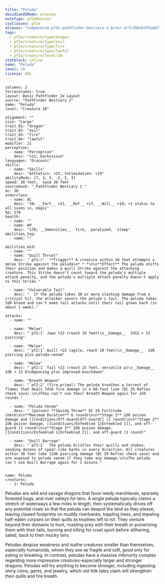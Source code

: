 ```yaml
---
title: "Peluda"
obsidianUIMode: preview
noteType: pf2eMonster
cssClasses: pf2e
aliases: "Compendium.pf2e.pathfinder-bestiary-2.Actor.drtCZDDoESPSUqH7" 
tags:
  - pf2e/creature/type/dragon
  - pf2e/creature/type/evil
  - pf2e/creature/type/fire
  - pf2e/creature/type/lawful
  - pf2e/creature/level/10
statblock: inline
name: "Peluda"
level: 10
license: OGL
---
```


```statblock
columns: 2
forcecolumns: true
layout: Basic Pathfinder 2e Layout
source: "Pathfinder Bestiary 2"
name: "Peluda"
level: "Creature 10"

alignment: ""
size: "Large"
trait_01: "dragon"
trait_02: "evil"
trait_03: "fire"
trait_04: "lawful"
modifier: 21
perception:
  - name: "Perception"
    desc: "+21; Darkvision"
languages: "Draconic"
skills:
  - name: "Skills"
    desc: "Athletics: +23, Intimidation: +19"
abilityMods: [7, 3, 5, -2, 5, 3]
speed: 30 feet,  swim 30 feet
sourcebook: "_Pathfinder Bestiary 2_"
ac: 30
armorclass:
  - name: AC
    desc: "30; __Fort__ +21, __Ref__ +17, __Will__ +19; +1 status to all saves vs. magic"
hp: 170
health:
  - name: ""
  - name: HP
    desc: "170; __Immunities__  fire,  paralyzed,  sleep"
abilities_top:
  - name: ""

abilities_mid:
  - name: ""
  - name: "Quill Thrust"
    desc: "`pf2:r`  **Trigger** A creature within 10 feet attempts a melee Strike against the peluda\n* * *\n\n**Effect** The peluda shifts their position and makes a quill Strike against the attacking creature. This Strike doesn't count toward the peluda's multiple attack penalty, and the peluda's multiple attack penalty doesn't apply to this Strike."

  - name: "Vulnerable Tail"
    desc: "  If the peluda takes 30 or more slashing damage from a critical hit, the attacker severs the peluda's tail. The peluda takes 2d6 bleed and can't make tail attacks until their tail grows back (in about 1 week)."

attacks:
  - name: ""

  - name: "Melee"
    desc: "`pf2:1` Jaws +23 (reach 10 feet)\n__Damage__  2d12 + 13 piercing"

  - name: "Melee"
    desc: "`pf2:1` Quill +23 (agile, reach 10 feet)\n__Damage__  2d6 piercing plus peluda-venom"

  - name: "Melee"
    desc: "`pf2:1` Tail +23 (reach 15 feet, versatile p)\n__Damage__  2d6 + 13 bludgeoning plus improved-knockdown"

  - name: "Breath Weapon"
    desc: "`pf2:2` (fire,primal) The peluda breathes a torrent of flames that deals 7d10 fire damage in a 60-foot line (DC 29 Reflex check save).\n\nThey can't use their Breath Weapon again for 1d4 rounds."

  - name: "Peluda Venom"
    desc: " (poison) **Saving Throw** DC 29 Fortitude check\n\n**Maximum Duration** 6 rounds\n\n**Stage 1** 2d6 poison damage and [[Conditions/Off-Guard|Off-Guard]] (1 round)\n\n**Stage 2** 2d6 poison damage, [[Conditions/Enfeebled 1|Enfeebled 1]], and off-guard (1 round)\n\n**Stage 3** 2d6 poison damage, [[Conditions/Enfeebled 1|Enfeebled 2]], and off-guard (1 round)"

  - name: "Quill Barrage"
    desc: "`pf2:2`  The peluda bristles their quills and shakes, sending dozens of spear-like barbs in every direction. All creatures within 30 feet take 11d6 piercing damage (DC 29 Reflex check save) and are exposed to peluda venom if they take any damage.\n\nThe peluda can't use Quill Barrage again for 1 minute."
 
```

```encounter-table
name: Peluda
creatures:
  - 1: Peluda
```



Peludas are wild and savage dragons that favor reedy marshlands, sparsely forested bogs, and river valleys for lairs. A single peluda typically claims a stretch of waterways a few miles in length, then systematically drives off any potential rivals so that the peluda can despoil the land as they please, leaving clawed footprints on muddy riverbanks, toppling trees, and impaling half-eaten corpses on their quills as trophies left to rot. They venture beyond their domains to hunt, roasting prey with their breath or pulverizing them with their tails, burning and killing for cruel sport before slithering, sated, back to their mucky lairs.

Peludas despise weakness and loathe creatures smaller than themselves, especially humanoids, whom they see as fragile and soft, good only for eating or breaking. In contrast, peludas have a massive inferiority complex regarding more impressive creatures-especially larger and stronger dragons. Peludas will try anything to become stronger, including ingesting shiny coins, gems, and jewelry, which old folk tales claim will strengthen their quills and fire breath.
